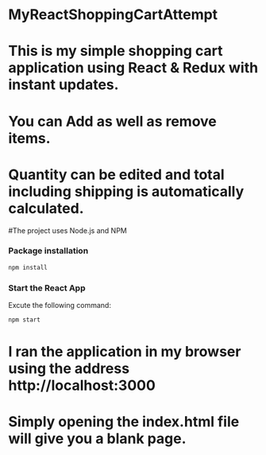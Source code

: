 # MyReactShoppingCartAttempt
# This is my simple shopping cart application using React & Redux with instant updates.
# You can Add as well as remove items.
# Quantity can be edited and total including shipping is automatically calculated.
 
#The project uses Node.js and NPM

### Package installation
```bash
npm install
```
 ### Start the React App
 Excute the following command: 
```bash
npm start
```

# I ran the application in my browser using the address http://localhost:3000
# Simply opening the index.html file will give you a blank page.
